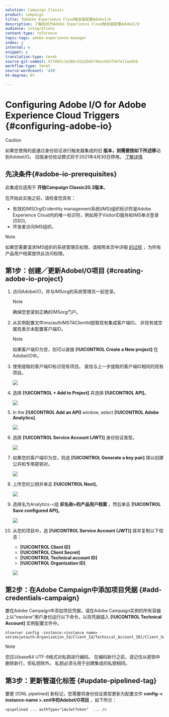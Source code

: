 ```yaml
---
solution: Campaign Classic
product: campaign
title: 为Adobe Experience Cloud触发器配置AdobeI/O
description: 了解如何为Adobe Experience Cloud触发器配置AdobeI/O
audience: integrations
content-type: reference
topic-tags: adobe-experience-manager
index: y
internal: n
snippet: y
translation-type: tm+mt
source-git-commit: 972885c3a38bcd3a260574bacbb3f507e11ae05b
workflow-type: tm+mt
source-wordcount: '420'
ht-degree: 0%

---
```



# Configuring Adobe I/O for Adobe Experience Cloud Triggers {#configuring-adobe-io}

>[!CAUTION]
>
>如果您使用的是通过身份验证进行触发器集成的旧 **版本，则需要按如下所述移**&#x200B;动到AdobeI/O。 旧版身份验证模式将于2021年4月30日停用。 [了解详情](https://experienceleaguecommunities.adobe.com/t5/adobe-analytics-discussions/adobe-analytics-legacy-api-end-of-life-notice/td-p/385411)

## 先决条件{#adobe-io-prerequisites}

此集成仅适用于 **开始Campaign Classic20.3版本**。

在开始此实施之前，请检查您具有：

* 有效的IMSOrgID:identity management系统(IMS)组织标识符是Adobe Experience Cloud内的唯一标识符，例如用于VisitorID服务和IMS单点登录(SSO),
* 开发者访问IMS组织。

>[!NOTE]
>
>如果您需要请求IMS组织的系统管理员权限，请按照本页中详细 [的过程](https://helpx.adobe.com/ca/enterprise/admin-guide.html/ca/enterprise/using/manage-developers.ug.html) ，为所有产品用户档案提供此访问权限。


## 第1步：创建／更新AdobeI/O项目 {#creating-adobe-io-project}

1. 访问AdobeI/O，并与IMSorg的系统管理员一起登录。

   >[!NOTE]
   >
   > 确保您登录到正确的IMSorg门户。

1. 从实例配置文件ims/authIMSTAClientId提取现有集成客户端ID。 非现有或空属性表示未配置客户端ID。

   >[!NOTE]
   >
   >如果客户端ID为空，则可以直接 **[!UICONTROL Create a New project]** 在AdobeI/O中。

1. 使用提取的客户端ID标识现有项目。 查找与上一步提取的客户端ID相同的现有项目。

   ![](assets/do-not-localize/adobe_io_8.png)

1. 选择 **[!UICONTROL + Add to Project]** 并选择 **[!UICONTROL API]**。

   ![](assets/do-not-localize/adobe_io_1.png)

1. In the **[!UICONTROL Add an API]** window, select **[!UICONTROL Adobe Analytics]**.

   ![](assets/do-not-localize/adobe_io_2.png)

1. 选择 **[!UICONTROL Service Account (JWT)]** 身份验证类型。

   ![](assets/do-not-localize/adobe_io_3.png)

1. 如果您的客户端ID为空，则选 **[!UICONTROL Generate a key pair]** 择以创建公共和专用密钥对。

   ![](assets/do-not-localize/adobe_io_4.png)

1. 上传您的公钥并单击 **[!UICONTROL Next]**。

   ![](assets/do-not-localize/adobe_io_5.png)

1. 选择名为Analytics-&lt;组 **织名称>的产品用户档案** ，然后单击 **[!UICONTROL Save configured API]**。

   ![](assets/do-not-localize/adobe_io_6.png)

1. 从您的项目中，选 **[!UICONTROL Service Account (JWT)]** 择并复制以下信息：
   * **[!UICONTROL Client ID]**
   * **[!UICONTROL Client Secret]**
   * **[!UICONTROL Technical account ID]**
   * **[!UICONTROL Organization ID]**

   ![](assets/do-not-localize/adobe_io_7.png)

## 第2步：在Adobe Campaign中添加项目凭据 {#add-credentials-campaign}

要在Adobe Campaign中添加项目凭据，请在Adobe Campaign实例的所有容器上以“neolane”用户身份运行以下命令，以将凭据插入 **[!UICONTROL Technical Account]** 实例配置文件中。

```
nlserver config -instance:<instance name> -setimsjwtauth:Organization_Id/Client_Id/Technical_Account_ID[/Client_Secret[/Base64_encoded_Private_Key]]
```

>[!NOTE]
>
>您应以base64 UTF-8格式对私钥进行编码。 在编码新行之前，请记住从密钥中删除新行，但私钥除外。 私钥必须与用于创建集成的私钥相同。

## 第3步：更新管道化标签 {#update-pipelined-tag}

要更 [!DNL pipelined] 新标记，您需要将身份验证类型更新为配置文件 **config-&lt; instance-name >.xml中的AdobeI/O项目** ，如下所示：

```
<pipelined ... authType="imsJwtToken"  ... />
```
